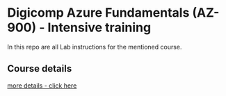# Digicomp Azure Fundamentals (AZ-900) - Intensive training 
In this repo are all Lab instructions for the mentioned course. 

## Course details
[more details - click here](https://www.digicomp.ch/weiterbildung-microsoft-technology/microsoft-azure/microsoft-certified-azure-fundamentals/kurs-microsoft-azure-fundamentals-theorie-intensive-training)